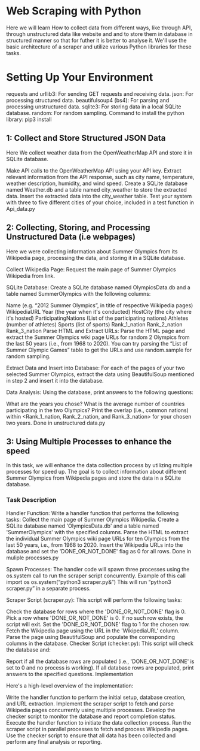 # Web Scraping with Python

Here we will learn How to collect data from different ways, like through API, through unstructured data like website and and to store them in database
in structured manner so that for futher it is better to analyse it.
We'll use the basic architecture of a scraper and utilize various Python libraries for these tasks.

# Setting Up Your Environment

requests and urllib3: For sending GET requests and receiving data.
json: For processing structured data.
beautifulsoup4 (bs4): For parsing and processing unstructured data.
sqlite3: For storing data in a local SQLite database.
random: For random sampling.
Command to install the python library: pip3 install <libraryname>

## 1: Collect and Store Structured JSON Data
Here We collect weather data from the OpenWeatherMap API and store it in SQLite database.

Make API calls to the OpenWeatherMap API using your API key.
Extract relevant information from the API response, such as city name, temperature, weather description, humidity, and wind speed.
Create a SQLite database named Weather.db and a table named city_weather to store the extracted data.
Insert the extracted data into the city_weather table.
Test your system with three to five different cities of your choice, included in a test function in Api_data.py

## 2: Collecting, Storing, and Processing Unstructured Data (i.e webpages)

Here we were collecting information about Summer Olympics from its Wikipedia page, processing the data, and storing it in a SQLite database.

Collect Wikipedia Page: Request the main page of Summer Olympics Wikipedia from link.

SQLite Database: Create a SQLite database named OlympicsData.db and a table named SummerOlympics with the following columns:

Name (e.g. “2012 Summer Olympics”, in title of respective Wikipedia pages)
WikipediaURL
Year (the year when it's conducted)
HostCity (the city where it's hosted)
ParticipatingNations (List of the participating nations)
Athletes (number of athletes)
Sports (list of sports)
Rank_1_nation
Rank_2_nation
Rank_3_nation
Parse HTML and Extract URLs: Parse the HTML page and extract the Summer Olympics wiki page URLs for random 2 Olympics from the last 50 years (i.e., from 1968 to 2020). You can try parsing the “List of Summer Olympic Games” table to get the URLs and use random.sample for random sampling.

Extract Data and Insert into Database: For each of the pages of your two selected Summer Olympics, extract the data using BeautifulSoup mentioned in step 2 and insert it into the database.

Data Analysis: Using the database, print answers to the following questions:

What are the years you chose?
What is the average number of countries participating in the two Olympics?
Print the overlap (i.e., common nations) within <Rank_1_nation, Rank_2_nation, and Rank_3_nation> for your chosen two years.
Done in unstructured data.py

## 3: Using Multiple Processes to enhance the speed

In this task, we will enhance the data collection process by utilizing multiple processes for speed up. The goal is to collect information about different Summer Olympics from Wikipedia pages and store the data in a SQLite database.

### Task Description

Handler Function: Write a handler function that performs the following tasks:
Collect the main page of Summer Olympics Wikipedia.
Create a SQLite database named 'OlympicsData.db' and a table named 'SummerOlympics' with the specified columns.
Parse the HTML to extract the individual Summer Olympics wiki page URLs for ten Olympics from the last 50 years, i.e., from 1968 to 2020.
Insert the Wikipedia URLs into the database and set the 'DONE_OR_NOT_DONE' flag as 0 for all rows.
Done in muliple processes.py

Spawn Processes: The handler code will spawn three processes using the os.system call to run the scraper script concurrently.
Example of this call import os os.system(“python3 scraper.py&”) This will run “python3 scraper.py” in a separate process.

Scraper Script (scraper.py): This script will perform the following tasks:

Check the database for rows where the 'DONE_OR_NOT_DONE' flag is 0.
Pick a row where 'DONE_OR_NOT_DONE' is 0. If no such row exists, the script will exit.
Set the 'DONE_OR_NOT_DONE' flag to 1 for the chosen row.
Fetch the Wikipedia page using the URL in the 'WikipediaURL' column.
Parse the page using BeautifulSoup and populate the corresponding columns in the database.
Checker Script (checker.py): This script will check the database and:

Report if all the database rows are populated (i.e., 'DONE_OR_NOT_DONE' is set to 0 and no process is working).
If all database rows are populated, print answers to the specified questions.
Implementation

Here's a high-level overview of the implementation:

Write the handler function to perform the initial setup, database creation, and URL extraction.
Implement the scraper script to fetch and parse Wikipedia pages concurrently using multiple processes.
Develop the checker script to monitor the database and report completion status.
Execute the handler function to initiate the data collection process.
Run the scraper script in parallel processes to fetch and process Wikipedia pages.
Use the checker script to ensure that all data has been collected and perform any final analysis or reporting.
